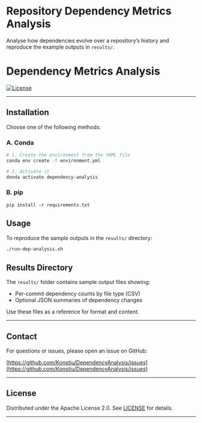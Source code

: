 # Repository Dependency Metrics Analysis

Analyse how dependencies evolve over a repository’s history and reproduce the example outputs in `results/`.

# Dependency Metrics Analysis

[![License](https://img.shields.io/badge/License-Apache%202.0-blue.svg)](LICENSE)


---

## Installation

Choose one of the following methods:

### A. Conda

```bash
# 1. Create the environment from the YAML file
conda env create -f environment.yml

# 2. Activate it
donda activate dependency-analysis
```

### B. pip

````
pip install -r requirements.txt
````

## Usage

To reproduce the sample outputs in the `results/` directory:

````bash
./run-dep-analysis.sh
````


## Results Directory

The `results/` folder contains sample output files showing:

* Per-commit dependency counts by file type (CSV)
* Optional JSON summaries of dependency changes

Use these files as a reference for format and content.


---


## Contact

For questions or issues, please open an issue on GitHub:

[https://github.com/Konstiu/DependencyAnalysis/issues](https://github.com/Konstiu/DependencyAnalysis/issues)



---

## License

Distributed under the Apache License 2.0. See [LICENSE](LICENSE) for details.

---

<!---
[/-asdfdasffasdfdsdaff 
adsffsad 
/]
---




## Table of Contents

- [1. Setup](./Dependency_analysis_notebook.ipynb#1-setup)
  - [1.1 Imports](./Dependency_analysis_notebook.ipynb#11-imports)
  - [1.2 Global Variables](./Dependency_analysis_notebook.ipynb#12-global-variables)
- [2. Function Definitions](./Dependency_analysis_notebook.ipynb#2-function-definitions)
  - [2.1 Compute Metrics per Commit](./Dependency_analysis_notebook.ipynb#21-compute-metrics-per-commit)
  - [2.2 Process Commits (POM, Gradle, Py/JS)](./Dependency_analysis_notebook.ipynb#22-process-commits-pom-gradle-pyjs)
  - [2.3 Save Merged Data](./Dependency_analysis_notebook.ipynb#23-save-merged-data)
  - [2.4 Find Files](./Dependency_analysis_notebook.ipynb#24-find-files)
  - [2.5 Commit History Helpers](./Dependency_analysis_notebook.ipynb#25-commit-history-helpers)
  - [2.6 Parse POM XML](./Dependency_analysis_notebook.ipynb#26-parse-pom-xml)
  - [2.7 Load File at Commit](./Dependency_analysis_notebook.ipynb#27-load-file-at-commit)
  - [2.8 Python/JS Parsing Helpers](./Dependency_analysis_notebook.ipynb#28-pythonjs-parsing-helpers)
  - [2.9 Gradle Parsing Helpers](./Dependency_analysis_notebook.ipynb#29-gradle-parsing-helpers)
  - [2.10 Merge & Clean Results](./Dependency_analysis_notebook.ipynb#210-merge-clean-results)
- [3. Execution Workflow](./Dependency_analysis_notebook.ipynb#3-execution-workflow)
  - [3.1 Initialize & Clone](./Dependency_analysis_notebook.ipynb#31-initialize-clone)
  - [3.2 Discover Files](./Dependency_analysis_notebook.ipynb#32-discover-files)
  - [3.3 List Commits](./Dependency_analysis_notebook.ipynb#33-list-commits)
  - [3.4 Parse Java-POM](./Dependency_analysis_notebook.ipynb#34-parse-java-pom)
  - [3.5 Parse Python & JS](./Dependency_analysis_notebook.ipynb#35-parse-python-js)
  - [3.6 Parse Java-Gradle](./Dependency_analysis_notebook.ipynb#36-parse-java-gradle)
  - [3.7 Merge & Save](./Dependency_analysis_notebook.ipynb#37-merge-save)
- [4. Results & Calculated Metrics](./Dependency_analysis_notebook.ipynb#4-results-calculated-metrics)

--->
